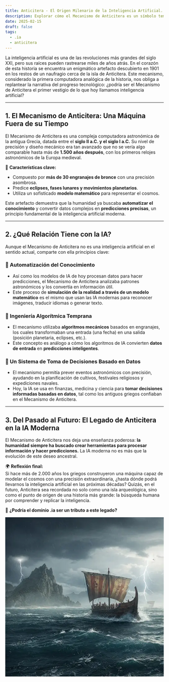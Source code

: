 ```yaml
---
title: Anticitera - El Origen Milenario de la Inteligencia Artificial.
description: Explorar cómo el Mecanismo de Anticitera es un símbolo temprano de la computación y la inteligencia artificial, estableciendo paralelismos con la IA moderna.
date: 2025-02-15
draft: false
tags:
  - .ia
  - anticitera
---
```


La inteligencia artificial es una de las revoluciones más grandes del siglo XXI, pero sus raíces pueden rastrearse miles de años atrás. En el corazón de esta historia se encuentra un enigmático artefacto descubierto en 1901 en los restos de un naufragio cerca de la isla de Anticitera. Este mecanismo, considerado la primera computadora analógica de la historia, nos obliga a replantear la narrativa del progreso tecnológico: ¿podría ser el Mecanismo de Anticitera el primer vestigio de lo que hoy llamamos inteligencia artificial?
* * * * *

**1\. El Mecanismo de Anticitera: Una Máquina Fuera de su Tiempo**
------------------------------------------------------------------

El Mecanismo de Anticitera es una compleja computadora astronómica de la antigua Grecia, datada entre el **siglo II a.C. y el siglo I a.C.** Su nivel de precisión y diseño mecánico era tan avanzado que no se vería algo comparable hasta más de **1.500 años después**, con los primeros relojes astronómicos de la Europa medieval.

🔹 **Características clave:**

-   Compuesto por **más de 30 engranajes de bronce** con una precisión asombrosa.
-   Predice **eclipses, fases lunares y movimientos planetarios**.
-   Utiliza un sofisticado **modelo matemático** para representar el cosmos.

Este artefacto demuestra que la humanidad ya buscaba **automatizar el conocimiento** y convertir datos complejos en **predicciones precisas**, un principio fundamental de la inteligencia artificial moderna.

* * * * *

**2\. ¿Qué Relación Tiene con la IA?**
--------------------------------------

Aunque el Mecanismo de Anticitera no es una inteligencia artificial en el sentido actual, comparte con ella principios clave:

### **🔵 Automatización del Conocimiento**

-   Así como los modelos de IA de hoy procesan datos para hacer predicciones, el Mecanismo de Anticitera analizaba patrones astronómicos y los convertía en información útil.
-   Este proceso de **simulación de la realidad a través de un modelo matemático** es el mismo que usan las IA modernas para reconocer imágenes, traducir idiomas o generar texto.

### **🔵 Ingeniería Algorítmica Temprana**

-   El mecanismo utilizaba **algoritmos mecánicos** basados en engranajes, los cuales transformaban una entrada (una fecha) en una salida (posición planetaria, eclipses, etc.).
-   Este concepto es análogo a cómo los algoritmos de IA convierten **datos de entrada** en **predicciones inteligentes**.

### **🔵 Un Sistema de Toma de Decisiones Basado en Datos**

-   El mecanismo permitía prever eventos astronómicos con precisión, ayudando en la planificación de cultivos, festivales religiosos y expediciones navales.
-   Hoy, la IA se usa en finanzas, medicina y ciencia para **tomar decisiones informadas basadas en datos**, tal como los antiguos griegos confiaban en el Mecanismo de Anticitera.

* * * * *

**3\. Del Pasado al Futuro: El Legado de Anticitera en la IA Moderna**
----------------------------------------------------------------------

El Mecanismo de Anticitera nos deja una enseñanza poderosa: **la humanidad siempre ha buscado crear herramientas para procesar información y hacer predicciones.** La IA moderna no es más que la evolución de este deseo ancestral.

🌍 **Reflexión final:**\
Si hace más de 2.000 años los griegos construyeron una máquina capaz de modelar el cosmos con una precisión extraordinaria, ¿hasta dónde podrá llevarnos la inteligencia artificial en las próximas décadas? Quizás, en el futuro, Anticitera sea recordada no solo como una isla arqueológica, sino como el punto de origen de una historia más grande: la búsqueda humana por comprender y replicar la inteligencia.

🚀 **¿Podría el dominio .ia ser un tributo a este legado?**

![Ilustración de una antigua galera griega navegando en un mar tormentoso](/img/Gemini_Galera.webp)